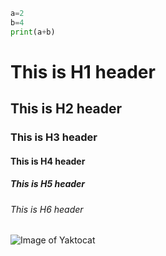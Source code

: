 ``` python
a=2
b=4
print(a+b)
```



# This is H1 header
## This is H2 header
### This is H3 header
#### This is H4 header
##### This is H5 header
###### This is H6 header


![Image of Yaktocat](https://octodex.github.com/images/yaktocat.png)
